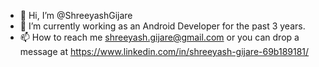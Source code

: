 - 👋 Hi, I’m @ShreeyashGijare
- 🌱 I’m currently working as an Android Developer for the past 3 years.
- 📫 How to reach me shreeyash.gijare@gmail.com or you can drop a message at https://www.linkedin.com/in/shreeyash-gijare-69b189181/

<!---
ShreeyashGijare/ShreeyashGijare is a ✨ special ✨ repository because its `README.md` (this file) appears on your GitHub profile.
You can click the Preview link to take a look at your changes.
--->

